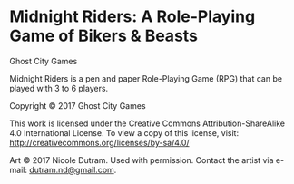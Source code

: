 # Midnight Riders: A Role-Playing Game of Bikers & Beasts

Ghost City Games

Midnight Riders is a pen and paper Role-Playing Game (RPG) that can be played with 3 to 6 players.

Copyright © 2017 Ghost City Games

This work is licensed under the Creative Commons Attribution-ShareAlike 4.0 International License. To view a copy of this license, visit: http://creativecommons.org/licenses/by-sa/4.0/

Art © 2017 Nicole Dutram. Used with permission.
Contact the artist via e-mail: dutram.nd@gmail.com.

